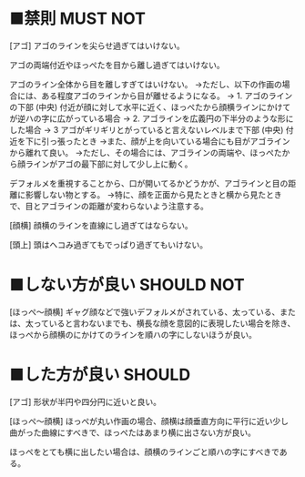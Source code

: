 ﻿# ■禁則 MUST NOT
[アゴ]
アゴのラインを尖らせ過ぎてはいけない。

アゴの両端付近やほっぺたを目から離し過ぎてはいけない。

アゴのライン全体から目を離しすぎてはいけない。
→ただし、以下の作画の場合には、ある程度アゴのラインから目が離せるようになる。
→ 1. アゴのラインの下部 (中央) 付近が顔に対して水平に近く、ほっぺたから顔横ラインにかけてが逆ハの字に広がっている場合
→ 2. アゴラインを広義円の下半分のような形にした場合
→ 3 アゴがギリギリとがっていると言えないレベルまで下部 (中央) 付近を下に引っ張ったとき
→また、顔が上を向いている場合にも目がアゴラインから離れて良い。
→ただし、その場合には、アゴラインの両端や、ほっぺたから顔ラインがアゴの最下部に対して少し上に動く。 

デフォルメを重視することから、口が開いてるかどうかが、アゴラインと目の距離に影響しない物とする。
→特に、顔を正面から見たときと横から見たときで、目とアゴラインの距離が変わらないよう注意する。

[顔横]
顔横のラインを直線にし過ぎてはならない。

[頭上]
頭はヘコみ過ぎてもでっぱり過ぎてもいけない。

# ■しない方が良い SHOULD NOT
[ほっぺ～顔横]
ギャグ顔などで強いデフォルメがされている、太っている、または、太っていると言わないまでも、横長な顔を意図的に表現したい場合を除き、ほっぺから顔横のにかけてのラインを順ハの字にしないほうが良い。

# ■した方が良い SHOULD
[アゴ]
形状が半円や四分円に近いと良い。

[ほっぺ～顔横]
ほっぺが丸い作画の場合、顔横は顔垂直方向に平行に近い少し曲がった曲線にすべきで、ほっぺたはあまり横に出さない方が良い。

ほっぺをとても横に出したい場合は、顔横のラインごと順ハの字にすべきである。
